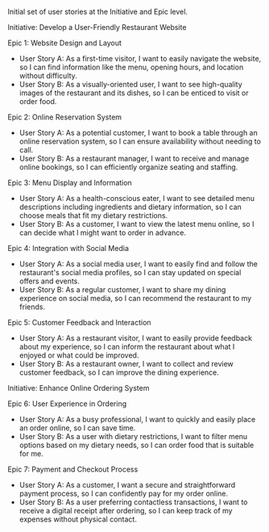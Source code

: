 Initial set of user stories at the Initiative and Epic level.


Initiative: Develop a User-Friendly Restaurant Website

Epic 1: Website Design and Layout
- User Story A: As a first-time visitor, I want to easily navigate the website, so I can find information like the menu, opening hours, and location without difficulty.
- User Story B: As a visually-oriented user, I want to see high-quality images of the restaurant and its dishes, so I can be enticed to visit or order food.

Epic 2: Online Reservation System
- User Story A: As a potential customer, I want to book a table through an online reservation system, so I can ensure availability without needing to call.
- User Story B: As a restaurant manager, I want to receive and manage online bookings, so I can efficiently organize seating and staffing.

Epic 3: Menu Display and Information
- User Story A: As a health-conscious eater, I want to see detailed menu descriptions including ingredients and dietary information, so I can choose meals that fit my dietary restrictions.
- User Story B: As a customer, I want to view the latest menu online, so I can decide what I might want to order in advance.

Epic 4: Integration with Social Media
- User Story A:  As a social media user, I want to easily find and follow the restaurant's social media profiles, so I can stay updated on special offers and events.
- User Story B: As a regular customer, I want to share my dining experience on social media, so I can recommend the restaurant to my friends.

 Epic 5: Customer Feedback and Interaction
- User Story A: As a restaurant visitor, I want to easily provide feedback about my experience, so I can inform the restaurant about what I enjoyed or what could be improved.
- User Story B: As a restaurant owner, I want to collect and review customer feedback, so I can improve the dining experience.

 Initiative: Enhance Online Ordering System

 Epic 6: User Experience in Ordering
- User Story A: As a busy professional, I want to quickly and easily place an order online, so I can save time.
- User Story B: As a user with dietary restrictions, I want to filter menu options based on my dietary needs, so I can order food that is suitable for me.

Epic 7: Payment and Checkout Process
- User Story A:  As a customer, I want a secure and straightforward payment process, so I can confidently pay for my order online.
- User Story B: As a user preferring contactless transactions, I want to receive a digital receipt after ordering, so I can keep track of my expenses without physical contact.
